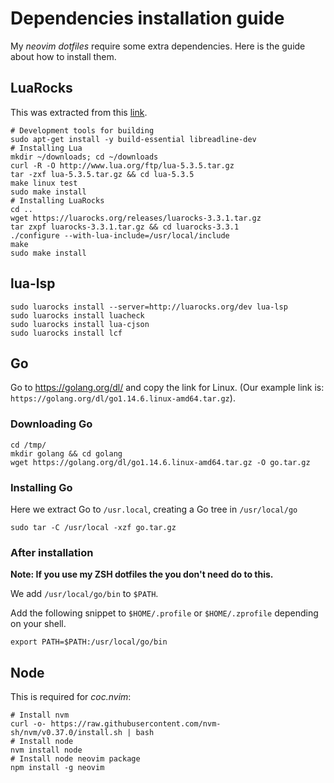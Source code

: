 # Dependencies installation guide

My *neovim* *dotfiles* require some extra dependencies. Here is the guide about how to install them.

## LuaRocks

This was extracted from this [link](https://github.com/luarocks/luarocks/wiki/Installation-instructions-for-Unix).

```shell
# Development tools for building
sudo apt-get install -y build-essential libreadline-dev
# Installing Lua
mkdir ~/downloads; cd ~/downloads
curl -R -O http://www.lua.org/ftp/lua-5.3.5.tar.gz
tar -zxf lua-5.3.5.tar.gz && cd lua-5.3.5
make linux test
sudo make install
# Installing LuaRocks
cd ..
wget https://luarocks.org/releases/luarocks-3.3.1.tar.gz
tar zxpf luarocks-3.3.1.tar.gz && cd luarocks-3.3.1
./configure --with-lua-include=/usr/local/include
make
sudo make install
```

## lua-lsp

```shell
sudo luarocks install --server=http://luarocks.org/dev lua-lsp
sudo luarocks install luacheck
sudo luarocks install lua-cjson
sudo luarocks install lcf
```

## Go

Go to <https://golang.org/dl/> and copy the link for Linux. (Our example link is: `https://golang.org/dl/go1.14.6.linux-amd64.tar.gz`).

### Downloading Go

```shell
cd /tmp/
mkdir golang && cd golang
wget https://golang.org/dl/go1.14.6.linux-amd64.tar.gz -O go.tar.gz
```

### Installing Go

Here we extract Go to `/usr.local`, creating a Go tree in `/usr/local/go`

```shell
sudo tar -C /usr/local -xzf go.tar.gz
```

### After installation

**Note: If you use my ZSH dotfiles the you don't need do to this.**

We add `/usr/local/go/bin` to `$PATH`.

Add the following snippet to `$HOME/.profile` or `$HOME/.zprofile` depending on your shell.

```shell
export PATH=$PATH:/usr/local/go/bin
```

## Node

This is required for _coc.nvim_:

```shell
# Install nvm
curl -o- https://raw.githubusercontent.com/nvm-sh/nvm/v0.37.0/install.sh | bash
# Install node
nvm install node
# Install node neovim package
npm install -g neovim
```
